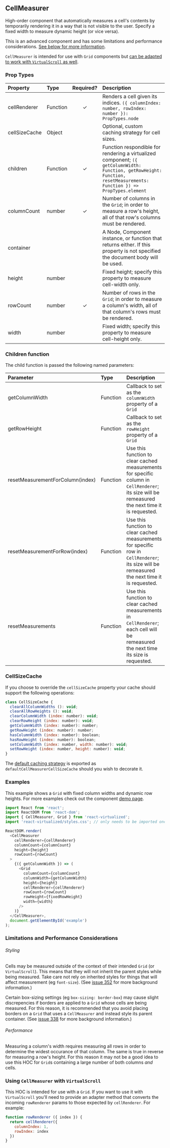 CellMeasurer
---------------

High-order component that automatically measures a cell's contents by temporarily rendering it in a way that is not visible to the user.
Specify a fixed width to measure dynamic height (or vice versa).

This is an advanced component and has some limitations and performance considerations.
[See below for more information](#limitations-and-performance-considerations).

`CellMeasurer` is intended for use with `Grid` components but [can be adapted to work with `VirtualScroll` as well](#using-cellmeasurer-with-virtualscroll).

### Prop Types
| Property | Type | Required? | Description |
|:---|:---|:---:|:---|
| cellRenderer | Function | ✓ | Renders a cell given its indices. `({ columnIndex: number, rowIndex: number }): PropTypes.node` |
| cellSizeCache | Object |  | Optional, custom caching strategy for cell sizes. |
| children | Function | ✓ | Function respondible for rendering a virtualized component; `({ getColumnWidth: Function, getRowHeight: Function, resetMeasurements: Function }) => PropTypes.element` |
| columnCount | number | ✓ | Number of columns in the `Grid`; in order to measure a row's height, all of that row's columns must be rendered. |
| container |  |  | A Node, Component instance, or function that returns either. If this property is not specified the document body will be used. |
| height | number |  | Fixed height; specify this property to measure cell-width only. |
| rowCount | number | ✓ | Number of rows in the `Grid`; in order to measure a column's width, all of that column's rows must be rendered. |
| width | number |  | Fixed width; specify this property to measure cell-height only. |

### Children function

The child function is passed the following named parameters:

| Parameter | Type | Description |
|:---|:---|:---|
| getColumnWidth | Function | Callback to set as the `columnWidth` property of a `Grid` |
| getRowHeight | Function | Callback to set as the `rowHeight` property of a `Grid` |
| resetMeasurementForColumn(index) | Function | Use this function to clear cached measurements for specific column in `CellRenderer`; its size will be remeasured the next time it is requested. |
| resetMeasurementForRow(index) | Function | Use this function to clear cached measurements for specific row in `CellRenderer`; its size will be remeasured the next time it is requested. |
| resetMeasurements | Function | Use this function to clear cached measurements in `CellRenderer`; each cell will be remeasured the next time its size is requested. |

### CellSizeCache

If you choose to override the `cellSizeCache` property your cache should support the following operations:

```js
class CellSizeCache {
  clearAllColumnWidths (): void;
  clearAllRowHeights (): void;
  clearColumnWidth (index: number): void;
  clearRowHeight (index: number): void;
  getColumnWidth (index: number): number;
  getRowHeight (index: number): number;
  hasColumnWidth (index: number): boolean;
  hasRowHeight (index: number): boolean;
  setColumnWidth (index: number, width: number): void;
  setRowHeight (index: number, height: number): void;
}
```

The [default caching strategy](https://github.com/bvaughn/react-virtualized/blob/master/source/CellMeasurer/defaultCellSizeCache.js) is exported as `defaultCellMeasurerCellSizeCache` should you wish to decorate it.

### Examples

This example shows a `Grid` with fixed column widths and dynamic row heights.
For more examples check out the component [demo page](https://bvaughn.github.io/react-virtualized/?component=CellMeasurer).

```javascript
import React from 'react';
import ReactDOM from 'react-dom';
import { CellMeasurer, Grid } from 'react-virtualized';
import 'react-virtualized/styles.css'; // only needs to be imported once

ReactDOM.render(
  <CellMeasurer
    cellRenderer={cellRenderer}
    columnCount={columnCount}
    height={height}
    rowCount={rowCount}
  >
    {({ getColumnWidth }) => (
      <Grid
        columnCount={columnCount}
        columnWidth={getColumnWidth}
        height={height}
        cellRenderer={cellRenderer}
        rowCount={rowCount}
        rowHeight={fixedRowHeight}
        width={width}
      />
    )}
  </CellMeasurer>,
  document.getElementById('example')
);
```

### Limitations and Performance Considerations

###### Styling

Cells may be measured outside of the context of their intended `Grid` (or `VirtualScroll`).
This means that they will not inherit the parent styles while being measured.
Take care not rely on inherited styles for things that will affect measurement (eg `font-size`).
(See [issue 352](https://github.com/bvaughn/react-virtualized/issues/352) for more background information.)

Certain box-sizing settings (eg `box-sizing: border-box`) may cause slight discrepencies if borders are applied to a `Grid` whose cells are being measured.
For this reason, it is recommended that you avoid placing borders on a `Grid` that uses a `CellMeasurer` and instead style its parent container.
(See [issue 338](https://github.com/bvaughn/react-virtualized/issues/338) for more background information.)

###### Performance

Measuring a column's width requires measuring all rows in order to determine the widest occurance of that column.
The same is true in reverse for measuring a row's height.
For this reason it may not be a good idea to use this HOC for `Grid`s containing a large number of both columns _and_ cells.

### Using `CellMeasurer` with `VirtualScroll`

This HOC is intended for use with a `Grid`.
If you want to use it with `VirtualScroll` you'll need to provide an adapter method that converts the incoming `rowRenderer` params to those expected by `cellRenderer`.
For example:

```js
function rowRenderer ({ index }) {
  return cellRenderer({
    columnIndex: 1,
    rowIndex: index
  })
}
```
